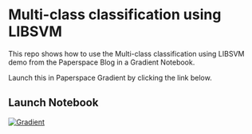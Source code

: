 # Multi-class classification using LIBSVM

This repo shows how to use the Multi-class classification using LIBSVM demo from the Paperspace Blog in a Gradient Notebook.

Launch this in Paperspace Gradient by clicking the link below.

## Launch Notebook

[![Gradient](https://assets.paperspace.io/img/gradient-badge.svg)](https://console.paperspace.com/github/gradient-ai/LIBSVM-Demo/blob/master/notebook.ipynb?machine=Free-GPU)
